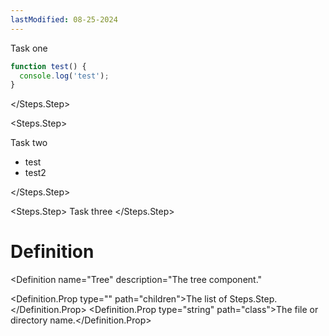 ```yaml
---
lastModified: 08-25-2024
---
```


<script>
  import { Steps } from "$lib/components";
</script>

<Steps>
<Steps.Step>
Task one

```js
function test() {
  console.log('test');
}
```
</Steps.Step>

<Steps.Step>

Task two
 - test
 - test2

</Steps.Step>

<Steps.Step>
Task three
</Steps.Step>

</Steps>

# Definition

<Definition
  name="Tree"
  description="The tree component."
>
  <Definition.Prop type="<slot>" path="children">The list of Steps.Step.</Definition.Prop>
  <Definition.Prop type="string" path="class">The file or directory name.</Definition.Prop>
</Definition>
